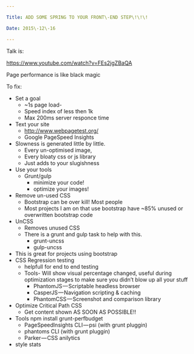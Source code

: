 ```yaml
---

Title: ADD SOME SPRING TO YOUR FRONT\-END STEP\!\!\!

Date: 2015\-12\-16

---
```


Talk is:

[https://www\.youtube\.com/watch?v=FEs2jgZBaQA](https://www.youtube.com/watch?v=FEs2jgZBaQA)

Page performance is like black magic

To fix:

- Set a goal
	- ~1s page load\-
	- Speed index of less then 1k
	- Max 200ms server responce time
- Text your site
	- [http://www\.webpagetest\.org/](http://www.webpagetest.org/)
	- Google PageSpeed Insights
- Slowness is generated little by little\.
	- Every un\-optimised image,
	- Every bloaty css or js library
	- Just adds to your slugishness
- Use your tools
	- Grunt/gulp
		- minimize your code\!
		- optimize your images\!
- Remove un\-used CSS
	- Bootstrap can be over kill\! Most people
	- Most projects I am on that use bootstrap have ~85% unused or overwritten bootstrap code
- UnCSS
	- Removes unused CSS
	- There is a grunt and gulp task to help with this\.
		- grunt\-uncss
		- gulp\-uncss
- This is great for projects using bootstrap
- CSS Regression testing
	- helpfull for end to end testing
	- Tools\- Will show visual percentage changed, useful during optimization stages to make sure you didn’t blow up all your stuff
		- PhantomJS — Scriptable headless browser
		- CasperJS — Navigation scripting & caching
		- PhantomCSS — Screenshot and comparison library
- Optimize Critical Path CSS
	- Get content shown AS SOON AS POSSIBLE\!\!
- Tools npm install grunt\-perfbudget
	- PageSpeedInsights CLI — psi \(with grunt pluggin\)
	- phantoms CLI \(with grunt pluggin\)
	- Parker — CSS anilytics
- style stats

